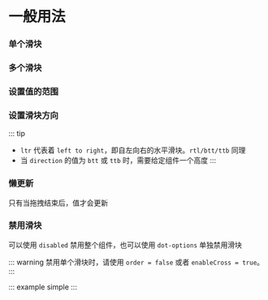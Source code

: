 # 一般用法

### 单个滑块

<example :value="example1"></example>

### 多个滑块

<example :value="example2"></example>

### 设置值的范围

<example :value="example3"></example>

### 设置滑块方向

<example :value="example4"></example>

::: tip
 - `ltr` 代表着 `left to right`，即自左向右的水平滑块。`rtl/btt/ttb` 同理
 - 当 `direction` 的值为 `btt` 或 `ttb` 时，需要给定组件一个高度
:::

### 懒更新

只有当拖拽结束后，值才会更新

<example :value="example5"></example>

### 禁用滑块

可以使用 `disabled` 禁用整个组件，也可以使用 `dot-options` 单独禁用滑块

<example :value="example6"></example>

::: warning
  禁用单个滑块时，请使用 `order = false` 或者 `enableCross = true`。
:::

::: example simple :::